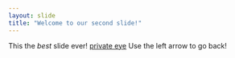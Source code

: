 ```yaml
---
layout: slide
title: "Welcome to our second slide!"
---
```

This the *best* slide ever! [private eye](https://octodex.github.com/images/privateinvestocat.jpg)
Use the left arrow to go back!
